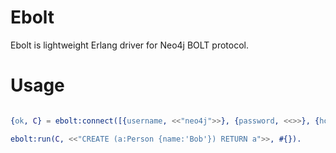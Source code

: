 Ebolt
=====
Ebolt is lightweight Erlang driver for Neo4j BOLT protocol.

Usage
===============

```erl

{ok, C} = ebolt:connect([{username, <<"neo4j">>}, {password, <<>>}, {host, "localhost"}, {port, 7687}]).

ebolt:run(C, <<"CREATE (a:Person {name:'Bob'}) RETURN a">>, #{}).

```
